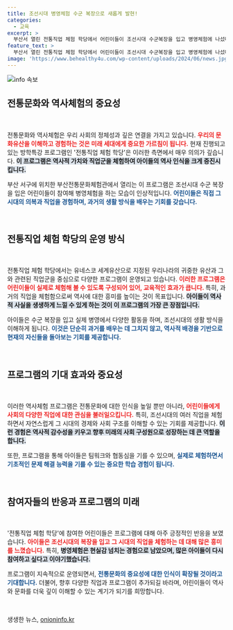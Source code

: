 ```yaml
---
title: 조선시대 병영체험 수군 복장으로 새롭게 발현!
categories:
  - 교육
excerpt: >
  부산서 열린 전통직업 체험 학당에서 어린이들이 조선시대 수군복장을 입고 병영체험에 나섰다. 유네스코 세계유산의 가치를 배우며 과거 직업을 생생하게 만나는 특별한 기회를 놓치지 마세요!
feature_text: >
  부산서 열린 전통직업 체험 학당에서 어린이들이 조선시대 수군복장을 입고 병영체험에 나섰다. 유네스코 세계유산의 가치를 배우며 과거 직업을 생생하게 만나는 특별한 기회를 놓치지 마세요!
image: 'https://www.behealthy4u.com/wp-content/uploads/2024/06/news.jpg'
---
```


<p><img src="https://www.behealthy4u.com/wp-content/uploads/2024/06/news.jpg" alt="info 속보" /></p>

<h2 data-ke-size="size26">전통문화와 역사체험의 중요성</h2>

<p data-ke-size="size16">&nbsp;</p>

<p>전통문화와 역사체험은 우리 사회의 정체성과 깊은 연결을 가지고 있습니다. <b><span style="color: #ee2323;">우리의 문화유산을 이해하고 경험하는 것은 미래 세대에게 중요한 가르침이 됩니다.</span></b> 현재 진행되고 있는 방학특강 프로그램인 '전통직업 체험 학당'은 이러한 측면에서 매우 의의가 깊습니다. <b><span style="background-color: #21538527;">이 프로그램은 역사적 가치와 직업군을 체험하여 아이들의 역사 인식을 크게 증진시킵니다.</span></b> </p>

<p>부산 서구에 위치한 부산전통문화체험관에서 열리는 이 프로그램은 조선시대 수군 복장을 입은 어린이들이 참여해 병영체험을 하는 모습이 인상적입니다. <b><span style="color: #1a5490;">어린이들은 직접 그 시대의 의복과 직업을 경험하며, 과거의 생활 방식을 배우는 기회를 갖습니다.</span></b></p>

<p data-ke-size="size16">&nbsp;</p>

<h2 data-ke-size="size26">전통직업 체험 학당의 운영 방식</h2>

<p data-ke-size="size16">&nbsp;</p>

<p>전통직업 체험 학당에서는 유네스코 세계유산으로 지정된 우리나라의 귀중한 유산과 그와 관련된 직업군을 중심으로 다양한 프로그램이 운영되고 있습니다. <b><span style="color: #ee2323;">이러한 프로그램은 어린이들이 실제로 체험해 볼 수 있도록 구성되어 있어, 교육적인 효과가 큽니다. </span></b> 특히, 과거의 직업을 체험함으로써 역사에 대한 흥미를 높이는 것이 목표입니다. <b><span style="background-color: #21538527;">아이들이 역사적 사실을 생생하게 느낄 수 있게 하는 것이 이 프로그램의 가장 큰 장점입니다.</span></b> </p>

<p>아이들은 수군 복장을 입고 실제 병영에서 다양한 활동을 하며, 조선시대의 생활 방식을 이해하게 됩니다. <b><span style="color: #1a5490;">이것은 단순히 과거를 배우는 데 그치지 않고, 역사적 배경을 기반으로 현재의 자신들을 돌아보는 기회를 제공합니다.</span></b></p>

<p data-ke-size="size16">&nbsp;</p>

<h2 data-ke-size="size26">프로그램의 기대 효과와 중요성</h2>

<p data-ke-size="size16">&nbsp;</p>

<p>이러한 역사체험 프로그램은 전통문화에 대한 인식을 높일 뿐만 아니라, <b><span style="color: #ee2323;">어린이들에게 사회의 다양한 직업에 대한 관심을 불러일으킵니다.</span></b> 특히, 조선시대의 여러 직업을 체험하면서 자연스럽게 그 시대의 경제와 사회 구조를 이해할 수 있는 기회를 제공합니다. <b><span style="background-color: #21538527;">이런 경험은 역사적 감수성을 키우고 향후 미래의 사회 구성원으로 성장하는 데 큰 역할을 합니다.</span></b></p>

<p>또한, 프로그램을 통해 아이들은 팀워크와 협동심을 기를 수 있으며, <b><span style="color: #1a5490;">실제로 체험하면서 기초적인 문제 해결 능력을 기를 수 있는 중요한 학습 경험이 됩니다.</span></b> </p>

<p data-ke-size="size16">&nbsp;</p>

<h2 data-ke-size="size26">참여자들의 반응과 프로그램의 미래</h2>

<p data-ke-size="size16">&nbsp;</p>

<p>'전통직업 체험 학당'에 참여한 어린이들은 프로그램에 대해 아주 긍정적인 반응을 보였습니다. <b><span style="color: #ee2323;">아이들은 조선시대의 복장을 입고 그 시대의 직업을 체험하는 데 대해 많은 흥미를 느꼈습니다.</span></b> 특히, <b><span style="background-color: #21538527;">병영체험은 현실감 넘치는 경험으로 남았으며, 많은 아이들이 다시 참여하고 싶다고 이야기했습니다.</span></b> </p>

<p>프로그램이 지속적으로 운영되면서, <b><span style="color: #1a5490;">전통문화의 중요성에 대한 인식이 확장될 것이라고 기대합니다.</span></b> 더불어, 향후 다양한 직업과 프로그램이 추가되길 바라며, 어린이들이 역사와 문화를 더욱 깊이 이해할 수 있는 계기가 되기를 희망합니다.</p>

<p data-ke-size="size16">&nbsp;</p>
생생한 뉴스, <a href="https://onioninfo.kr" rel="dofollow">onioninfo.kr</a>


